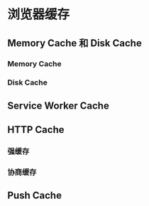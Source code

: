 <!-- ---
title: 浏览器缓存
date: 2019-12-20
tags:
  - cache
  - 基础
--- -->

# 浏览器缓存

## Memory Cache 和 Disk Cache

### Memory Cache

### Disk Cache

## Service Worker Cache

## HTTP Cache

### 强缓存

### 协商缓存

## Push Cache
